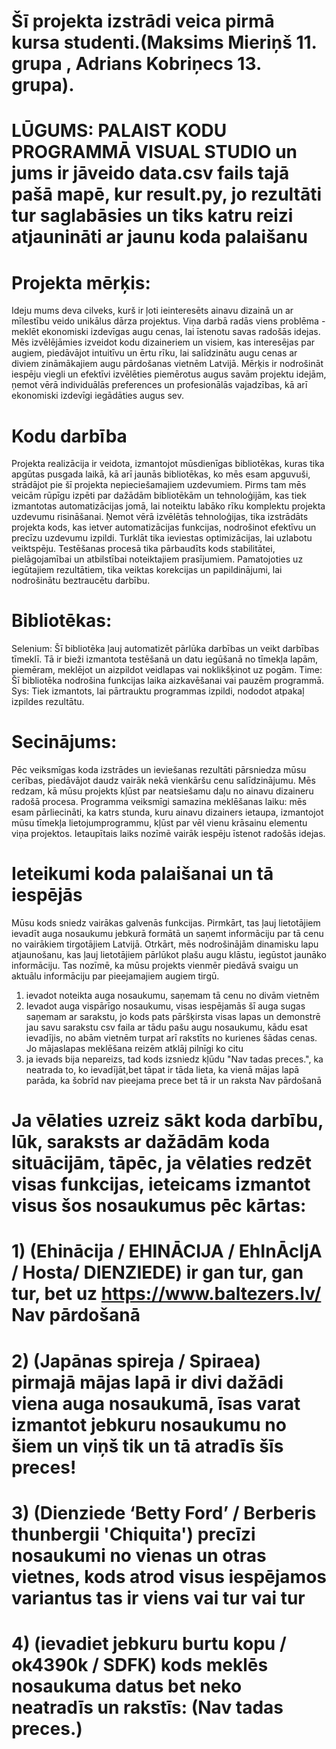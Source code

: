 #  Šī projekta izstrādi veica pirmā kursa studenti.(Maksims Mieriņš 11. grupa , Adrians Kobriņecs 13. grupa).
# LŪGUMS: PALAIST KODU PROGRAMMĀ VISUAL STUDIO un jums ir jāveido data.csv fails tajā pašā mapē, kur result.py, jo rezultāti tur saglabāsies un tiks katru reizi atjaunināti ar jaunu koda palaišanu
# Projekta mērķis:
Ideju mums deva cilveks, kurš ir ļoti ieinteresēts ainavu dizainā un ar mīlestību veido unikālus dārza projektus. Viņa darbā radās viens problēma - meklēt ekonomiski izdevīgas augu cenas, lai īstenotu savas radošās idejas.
Mēs izvēlējāmies izveidot kodu dizaineriem un visiem, kas interesējas par augiem, piedāvājot intuitīvu un ērtu rīku, lai salīdzinātu augu cenas ar diviem zināmākajiem augu pārdošanas vietnēm Latvijā. Mērķis ir nodrošināt iespēju viegli un efektīvi izvēlēties piemērotus augus savām projektu idejām, ņemot vērā individuālās preferences un profesionālās vajadzības, kā arī ekonomiski izdevīgi iegādāties augus sev.
# Kodu darbība
Projekta realizācija ir veidota, izmantojot mūsdienīgas bibliotēkas, kuras tika apgūtas pusgada laikā, kā arī jaunās bibliotēkas, ko mēs esam apguvuši, strādājot pie šī projekta nepieciešamajiem uzdevumiem. 
Pirms tam mēs veicām rūpīgu izpēti par dažādām bibliotēkām un tehnoloģijām, kas tiek izmantotas automatizācijas jomā, lai noteiktu labāko rīku komplektu projekta uzdevumu risināšanai. Ņemot vērā izvēlētās tehnoloģijas, tika izstrādāts projekta kods, kas ietver automatizācijas funkcijas, nodrošinot efektīvu un precīzu uzdevumu izpildi. Turklāt tika ieviestas optimizācijas, lai uzlabotu veiktspēju. Testēšanas procesā tika pārbaudīts kods stabilitātei, pielāgojamībai un atbilstībai noteiktajiem prasījumiem. Pamatojoties uz iegūtajiem rezultātiem, tika veiktas korekcijas un papildinājumi, lai nodrošinātu beztraucētu darbību.
# Bibliotēkas:
Selenium: Šī bibliotēka ļauj automatizēt pārlūka darbības un veikt darbības tīmeklī. Tā ir bieži izmantota testēšanā un datu iegūšanā no tīmekļa lapām, piemēram, meklējot un aizpildot veidlapas vai noklikšķinot uz pogām.
Time: Šī bibliotēka nodrošina funkcijas laika aizkavēšanai vai pauzēm programmā.
Sys: Tiek izmantots, lai pārtrauktu programmas izpildi, nododot atpakaļ izpildes rezultātu.

# Secinājums:
Pēc veiksmīgas koda izstrādes un ieviešanas rezultāti pārsniedza mūsu cerības, piedāvājot daudz vairāk nekā vienkāršu cenu salīdzinājumu. Mēs redzam, kā mūsu projekts kļūst par neatsiešamu daļu no ainavu dizaineru radošā procesa.
Programma veiksmīgi samazina meklēšanas laiku: mēs esam pārliecināti, ka katrs stunda, kuru ainavu dizainers ietaupa, izmantojot mūsu tīmekļa lietojumprogrammu, kļūst par vēl vienu krāsainu elementu viņa projektos. Ietaupītais laiks nozīmē vairāk iespēju īstenot radošās idejas.
# Ieteikumi koda palaišanai un tā iespējās
Mūsu kods sniedz vairākas galvenās funkcijas. Pirmkārt, tas ļauj lietotājiem ievadīt auga nosaukumu jebkurā formātā un saņemt informāciju par tā cenu no vairākiem tirgotājiem Latvijā.
Otrkārt, mēs nodrošinājām dinamisku lapu atjaunošanu, kas ļauj lietotājiem pārlūkot plašu augu klāstu, iegūstot jaunāko informāciju. Tas nozīmē, ka mūsu projekts vienmēr piedāvā svaigu un aktuālu informāciju par pieejamajiem augiem tirgū.
1) ievadot noteikta auga nosaukumu, saņemam tā cenu no divām vietnēm
2) Ievadot auga vispārīgo nosaukumu, visas iespējamās šī auga sugas saņemam ar sarakstu, jo kods pats pāršķirsta visas lapas un demonstrē jau savu sarakstu csv faila ar tādu pašu augu nosaukumu, kādu esat ievadījis, no abām vietnēm turpat arī rakstīts no kurienes šādas cenas. Jo mājaslapas meklēšana reizēm atklāj pilnīgi ko citu
3) ja ievads bija nepareizs, tad kods izsniedz kļūdu "Nav tadas preces.", ka neatrada to, ko ievadījāt,bet tāpat ir tāda lieta, ka vienā mājas lapā parāda, ka šobrīd nav pieejama prece bet tā ir un raksta Nav pārdošanā
# Ja vēlaties uzreiz sākt koda darbību, lūk, saraksts ar dažādām koda situācijām, tāpēc, ja vēlaties redzēt visas funkcijas, ieteicams izmantot visus šos nosaukumus pēc kārtas:
# 1) (Ehinācija / EHINĀCIJA / EhInĀcIjA / Hosta/ DIENZIEDE) ir gan tur, gan tur, bet uz https://www.baltezers.lv/ Nav pārdošanā
# 2) (Japānas spireja / Spiraea) pirmajā mājas lapā ir divi dažādi viena auga nosaukumā, īsas varat izmantot jebkuru nosaukumu no šiem un viņš tik un tā atradīs šīs preces! 
# 3) (Dienziede ‘Betty Ford’ / Berberis thunbergii 'Chiquita') precīzi nosaukumi no vienas un otras vietnes, kods atrod visus iespējamos variantus tas ir viens vai tur vai tur
# 4) (ievadiet jebkuru burtu kopu / ok4390k / SDFK) kods meklēs nosaukuma datus bet neko neatradīs un rakstīs: (Nav tadas preces.)


